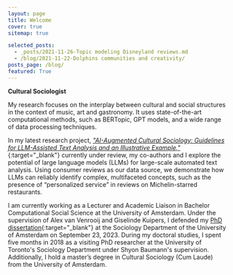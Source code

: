```yaml
---
layout: page
title: Welcome
cover: true
sitemap: true

selected_posts:
  - _posts/2021-11-26-Topic modeling Disneyland reviews.md
  - /blog/2021-11-22-Dolphins communities and creativity/
posts_page: /blog/
featured: True
---
```


**Cultural Sociologist**

My research focuses on the interplay between cultural and social structures in the context of music, art and gastronomy. It uses state-of-the-art computational methods, such as BERTopic, GPT models, and a wide range of data processing techniques. 

In my latest research project, [_"AI-Augmented Cultural Sociology: Guidelines for LLM-Assisted Text Analysis and an Illustrative Example,"_](https://doi.org/10.31235/osf.io/tx8jn){:target="_blank"} currently under review, my co-authors and I explore the potential of large language models (LLMs) for large-scale automated text analysis. Using consumer reviews as our data source, we demonstrate how LLMs can reliably identify complex, multifaceted concepts, such as the presence of “personalized service” in reviews on Michelin-starred restaurants.

I am currently working as a Lecturer and Academic Liaison in Bachelor Computational Social Science at the University of Amsterdam. Under the supervision of Alex van Venrooij and Giselinde Kuipers, I defended my [PhD dissertation](https://drive.google.com/file/d/1-DKHgvI4YEHkV6PB8xV9UpGsJlSC6a1g/view?usp=sharing){:target="_blank"}  at the Sociology Department of the University of Amsterdam on September 23, 2023. During my doctoral studies, I spent five months in 2018 as a visiting PhD researcher at the University of Toronto's Sociology Department under Shyon Baumann's supervision. Additionally, I hold a master’s degree in Cultural Sociology (Cum Laude) from the University of Amsterdam.

<!-- I am a Core Lecturer in Computational Social Sciences at the University of Amsterdam and a Visiting Lecturer at the School of Business Administration at the American University Kyiv.

I work as a Core Lecturer in Computational Social Sciences at the University of Amsterdam and a Visiting Lecturer at the American University Kyiv, where I teach Introduction to Sociology and Innovations in Society. 

My PhD dissertation [“Genres, webs of fields, and institutional change: The development of dance in the US, UK, and the Netherlands, 1985-2005”](https://drive.google.com/file/d/1-DKHgvI4YEHkV6PB8xV9UpGsJlSC6a1g/view?usp=sharing){:target="_blank"} has recently (27 September, 2023) been completed.

I am currently setting up a new project titled [“How style impacts organization: modeling stylistic variations in the film art world”](https://docs.google.com/document/d/1-keicHpcssowyzRC1oLQQb_1S6maaTzi92CS2AVoF60/edit){:target="_blank"} for which I received a Valorization grant from the Social and Behavioural Data Science Centre at the University of Amsterdam. 

Previously, I completed my master in Cultural Sociology (Cum Laude, University of Amsterdam) with a thesis titled “The culinary order: sustainable consumer identities and new organizational forms on the alternative market for foods.”

My PhD dissertation [“Genres, webs of fields, and institutional change: The development of dance in the US, UK, and the Netherlands, 1985-2005”](https://drive.google.com/file/d/1-DKHgvI4YEHkV6PB8xV9UpGsJlSC6a1g/view?usp=sharing){:target="_blank"} has recently (27 September, 2023) been completed. See [this page](https://www.renswilderom.nl/dissertation/) for more information

I completed my master in Cultural Sociology (Cum Laude, University of Amsterdam) with a thesis titled “The culinary order: sustainable consumer identities and new organizational forms on the alternative market for foods.”

The two studies are characterized by rather different substantive domains (dance vs sustainable food), yet they also share a connection due to their focus on how the interplay between change-seeking movements and established actors shapes processes of innovation. My research uses computational and qualitative/historical methods. It draws, predominantly, on the literature from cultural sociology, organization and social movement studies.

I recently received a Valorization grant from the Social and Behavioural Data Science Centre (UvA) to set up a new project titled ["How style impacts organization: modeling stylistic variations in the film art world"](https://docs.google.com/document/d/1-keicHpcssowyzRC1oLQQb_1S6maaTzi92CS2AVoF60/edit?usp=sharing){:target="_blank"}. 


 The panel on the left shows you some areas to explore: from an overview of my (upcoming) publications to an about me section which brings you up-to-date about my professional life, to a "like" section on things I am watching, reading, and listening to.

The most important part of this site is the blog section. The conventional [Python](https://renswilderom.github.io/blog/python/) posts provide full-blown scripts with some background information, whereas the [Python shorts](https://renswilderom.github.io/blog/python-shorts/) consist of Jupyter Notebooks that go straight to the code to perform a particular practical/analytical task.

Enjoy, and reach out to me for any questions or suggestions! -->






